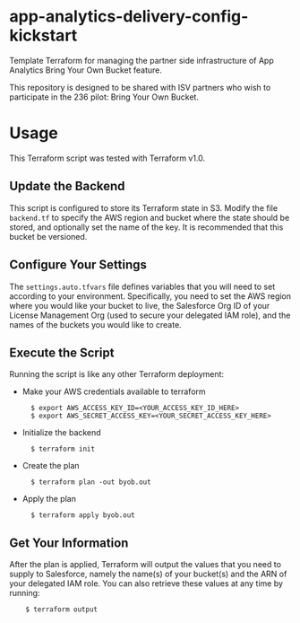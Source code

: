 # app-analytics-delivery-config-kickstart
Template Terraform for managing the partner side infrastructure of App Analytics Bring Your Own Bucket feature.

This repository is designed to be shared with ISV partners who wish to participate in the 236 pilot: Bring Your Own Bucket.

# Usage
This Terraform script was tested with Terraform v1.0.

## Update the Backend
This script is configured to store its Terraform state in S3. Modify the file `backend.tf` to specify the
AWS region and bucket where the state should be stored, and optionally set the name of the key. It is
recommended that this bucket be versioned.

## Configure Your Settings
The `settings.auto.tfvars` file defines variables that you will need to set according to your environment.
Specifically, you need to set the AWS region where you would like your bucket to live, the Salesforce Org ID
of your License Management Org (used to secure your delegated IAM role), and the names of the buckets you
would like to create.

## Execute the Script
Running the script is like any other Terraform deployment:
* Make your AWS credentials available to terraform

        $ export AWS_ACCESS_KEY_ID=<YOUR_ACCESS_KEY_ID_HERE>
        $ export AWS_SECRET_ACCESS_KEY=<YOUR_SECRET_ACCESS_KEY_HERE>

* Initialize the backend

        $ terraform init

* Create the plan

        $ terraform plan -out byob.out

* Apply the plan

        $ terraform apply byob.out

## Get Your Information
After the plan is applied, Terraform will output the values that you need to supply to Salesforce, namely the name(s) of your bucket(s) and the ARN of your delegated IAM role. You can also retrieve these values at any time by running:

        $ terraform output
